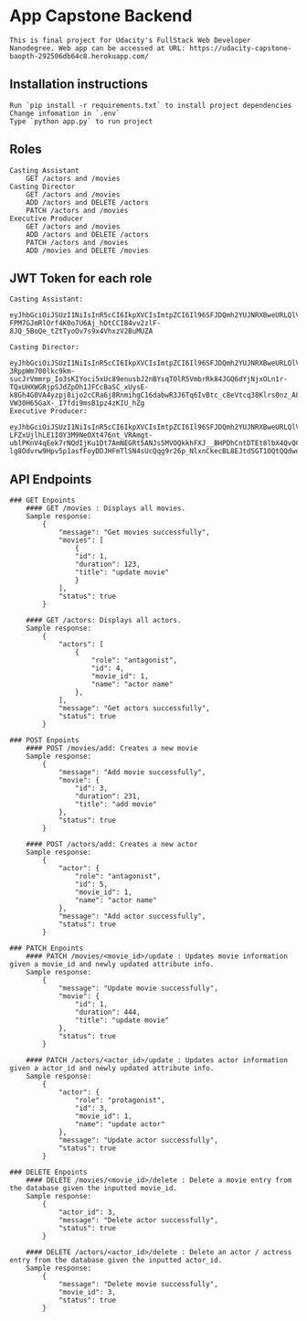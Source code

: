 # App Capstone Backend

    This is final project for Udacity's FullStack Web Developer Nanodegree. Web app can be accessed at URL: https://udacity-capstone-baopth-292506db64c8.herokuapp.com/

## Installation instructions

    Run `pip install -r requirements.txt` to install project dependencies
    Change infomation in `.env`
    Type `python app.py` to run project

## Roles

    Casting Assistant
        GET /actors and /movies
    Casting Director
        GET /actors and /movies
        ADD /actors and DELETE /actors
        PATCH /actors and /movies
    Executive Producer
        GET /actors and /movies
        ADD /actors and DELETE /actors
        PATCH /actors and /movies
        ADD /movies and DELETE /movies

## JWT Token for each role

    Casting Assistant:
        eyJhbGciOiJSUzI1NiIsInR5cCI6IkpXVCIsImtpZCI6Il96SFJDQmh2YUJNRXBweURLQlVubSJ9.eyJpc3MiOiJodHRwczovL2Rldi1reXU1YWdoemlkNTZldnIxLnVzLmF1dGgwLmNvbS8iLCJzdWIiOiJnb29nbGUtb2F1dGgyfDEwNTg3NDM4NDE4NTA3OTk1MzQ0NyIsImF1ZCI6ImNhcHN0b25lLXVkYWNpdHkiLCJpYXQiOjE3MjIwMjM3MTQsImV4cCI6MTcyMjAzMDkxNCwic2NvcGUiOiIiLCJhenAiOiI5dGtpRjZtaG95QU51TTdmb2RwVTRUQ0hnVTR5OVdjeSIsInBlcm1pc3Npb25zIjpbInZpZXc6YWN0b3JzIiwidmlldzptb3ZpZXMiXX0.gFZhgd4_8__J9F_RjnQJUB1bA3scITNPR6wA0lH31_AaUe_rfvJvyqa5c3eH1cL5VtXOSApbXrJJm3qAx2gOnP9BvdOY9Cp8pwnCoCxs63nvjyyD2ds6HrYGyrhs7fdWuHysZjf_e7jwSxN8pjdDRVALlZ0k6mVpsqe9gsNMt0RiudMhCrMKCrDFGCyFhC2DH5ofqcc7zHrCIrpXgSJ5CtVC9qV0qgSL6P4HgaW6eUlqeh1eZatKtn_rMbPCbkC9fxqw6d1LRfHuo-FPM7GJmRlOrf4K0o7U6Aj_hDtCCIB4vv2zlF-8JQ_5BoQe_tZtTyoOv7s9x4VhxzV2BuMUZA

    Casting Director:
        eyJhbGciOiJSUzI1NiIsInR5cCI6IkpXVCIsImtpZCI6Il96SFJDQmh2YUJNRXBweURLQlVubSJ9.eyJpc3MiOiJodHRwczovL2Rldi1reXU1YWdoemlkNTZldnIxLnVzLmF1dGgwLmNvbS8iLCJzdWIiOiJnb29nbGUtb2F1dGgyfDEwMzk1NDA1MTI1NjE4MjYxNDkzNSIsImF1ZCI6ImNhcHN0b25lLXVkYWNpdHkiLCJpYXQiOjE3MjIwMjM3ODYsImV4cCI6MTcyMjAzMDk4Niwic2NvcGUiOiIiLCJhenAiOiI5dGtpRjZtaG95QU51TTdmb2RwVTRUQ0hnVTR5OVdjeSIsInBlcm1pc3Npb25zIjpbXX0.ZfjfKLDEip7Z33WzuRJPgwhROrRdfs14-3RppWm700lkc9km-sucJrVmmrp_Io3sKIYoci5xUc89enusbJ2nBYsqTOlR5VmbrRk84JGQ6dYjNjxOLn1r-TQxUHXWGRjpSJdZpOh1JFCcBaSC_xUysE-k8Gh4G0VA4yzpj8ijo2cCRa6j8RnmihgC16dabwR3J6Tq6IvBtc_c8eVtcq38Klrs0nz_A8turQ4cZuGnewNTJycKljzYTkiJg6hFT7Q7FleaxpD2hCub9tQ2pmqdUNb1zMNm1vkCDGnlOBweBNqAGTwXdnDx-VW30H65GaX-_I7fdi9msB1pz4zKIU_hZg
    Executive Producer:
        eyJhbGciOiJSUzI1NiIsInR5cCI6IkpXVCIsImtpZCI6Il96SFJDQmh2YUJNRXBweURLQlVubSJ9.eyJpc3MiOiJodHRwczovL2Rldi1reXU1YWdoemlkNTZldnIxLnVzLmF1dGgwLmNvbS8iLCJzdWIiOiJnb29nbGUtb2F1dGgyfDEwNTM4MTAzMzQ4MDc4MzE0NjQ3MiIsImF1ZCI6ImNhcHN0b25lLXVkYWNpdHkiLCJpYXQiOjE3MjIwMjQyNzksImV4cCI6MTcyMjAzMTQ3OSwic2NvcGUiOiIiLCJhenAiOiI5dGtpRjZtaG95QU51TTdmb2RwVTRUQ0hnVTR5OVdjeSIsInBlcm1pc3Npb25zIjpbImFkZDphY3RvcnMiLCJhZGQ6bW92aWVzIiwiZGVsZXRlOmFjdG9ycyIsImRlbGV0ZTptb3ZpZXMiLCJ1cGRhdGU6YWN0b3JzIiwidXBkYXRlOm1vdmllcyIsInZpZXc6YWN0b3JzIiwidmlldzptb3ZpZXMiXX0.dTpBjqoUsn_88DOSzhL50WwWvt0wanVs1JiWVnWCI1aJ0eD_s2JkGSYkIu5l8WbBf9Jm1NUrXkHdZFU-LFZxUjlhLE1IOY3M9NeOXt476nt_VRAmgt-ublPKnV4qEek7rNQdIjKu1Dt7AmNEGRt5ANJs5MVOQkkhFXJ__BHPDhCntDTEt8lbX4QvQChgG2uM90xOYQDqYyJYLnHx9pMS8Vovd6FGMd4cvz19xqcy4GIBiy4pTxy-lg8Odvrw9Hpv5p1asfFoyDDJHFmTlSN4sUcQqg9r26p_NlxnCkecBL8EJtdSGT1OQtQQdwopyJw5_6ZuEJrC49ShO3pWMOOxZw

## API Endpoints

    ### GET Enpoints
        #### GET /movies : Displays all movies.
        Sample response:
            {
                "message": "Get movies successfully",
                "movies": [
                    {
                    "id": 1,
                    "duration": 123,
                    "title": "update movie"
                    }
                ],
                "status": true
            }

        #### GET /actors: Displays all actors.
        Sample response:
            {
                "actors": [
                    {
                        "role": "antagonist",
                        "id": 4,
                        "movie_id": 1,
                        "name": "actor name"
                    },
                ],
                "message": "Get actors successfully",
                "status": true
            }

    ### POST Enpoints
        #### POST /movies/add: Creates a new movie
        Sample response:
            {
                "message": "Add movie successfully",
                "movie": {
                    "id": 3,
                    "duration": 231,
                    "title": "add movie"
                },
                "status": true
            }

        #### POST /actors/add: Creates a new actor
        Sample response:
            {
                "actor": {
                    "role": "antagonist",
                    "id": 5,
                    "movie_id": 1,
                    "name": "actor name"
                },
                "message": "Add actor successfully",
                "status": true
            }

    ### PATCH Enpoints
        #### PATCH /movies/<movie_id>/update : Updates movie information given a movie_id and newly updated attribute info.
        Sample response:
            {
                "message": "Update movie successfully",
                "movie": {
                    "id": 1,
                    "duration": 444,
                    "title": "update movie"
                },
                "status": true
            }

        #### PATCH /actors/<actor_id>/update : Updates actor information given a actor_id and newly updated attribute info.
        Sample response:
            {
                "actor": {
                    "role": "protagonist",
                    "id": 3,
                    "movie_id": 1,
                    "name": "update actor"
                },
                "message": "Update actor successfully",
                "status": true
            }

    ### DELETE Enpoints
        #### DELETE /movies/<movie_id>/delete : Delete a movie entry from the database given the inputted movie_id.
        Sample response:
            {
                "actor_id": 3,
                "message": "Delete actor successfully",
                "status": true
            }

        #### DELETE /actors/<actor_id>/delete : Delete an actor / actress entry from the database given the inputted actor_id.
        Sample response:
            {
                "message": "Delete movie successfully",
                "movie_id": 3,
                "status": true
            }
